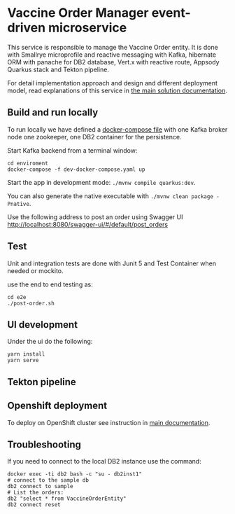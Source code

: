 # Vaccine Order Manager event-driven microservice

This service is responsible to manage the Vaccine Order entity. It is done with Smallrye microprofile and reactive messaging with Kafka, hibernate ORM with panache for DB2 database, Vert.x with reactive route, Appsody Quarkus stack and Tekton pipeline.

For detail implementation approach and design and different deployment model, read explanations of this service in [the main solution documentation](https://ibm-cloud-architecture.github.io/vaccine-solution-main/solution/orderms/).


## Build and run locally

To run locally we have defined a [docker-compose file]() with one Kafka broker node one zookeeper, one DB2 container for the persistence.

Start Kafka backend from a terminal window: 

```
cd enviroment
docker-compose -f dev-docker-compose.yaml up
```

Start the app in development mode: `./mvnw compile quarkus:dev`.

You can also generate the native executable with `./mvnw clean package -Pnative`.

Use the following address to post an order using Swagger UI [http://localhost:8080/swagger-ui/#/default/post_orders](http://localhost:8080/swagger-ui/#/default/post_orders) 

## Test

Unit and integration tests are done with Junit 5 and Test Container when needed or mockito.

use the end to end testing as:

```shell
cd e2e
./post-order.sh
```

## UI development

Under the ui do the following:

```
yarn install
yarn serve
```

## Tekton pipeline



## Openshift deployment

To deploy on OpenShift cluster see instruction in [main documentation](https://ibm-cloud-architecture.github.io/vaccine-solution-main/solution/orderms/).


## Troubleshooting

If you need to connect to the local DB2 instance use the command:

```shell
docker exec -ti db2 bash -c "su - db2inst1"
# connect to the sample db
db2 connect to sample
# List the orders:
db2 "select * from VaccineOrderEntity"
db2 connect reset 
```